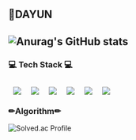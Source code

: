 ## 👻DAYUN 

![Anurag's GitHub stats](https://github-readme-stats.vercel.app/api?username=nuyadkrap&show_icons=true&theme=radical)
---
### 💻 Tech Stack 💻 
<img src="https://img.shields.io/badge/Java-007396?style=flat-square&logo=Java&logoColor=white" style="height : auto; margin-left : 10px; margin-right : 10px;"/><img src="https://img.shields.io/badge/Spring Boot-6DB33F?style=flat-square&logo=Spring Boot&logoColor=white" style="height : auto; margin-left : 10px; margin-right : 10px;"/><img src="https://img.shields.io/badge/MySQL-4479A1?style=flat-square&logo=MySQL&logoColor=white" style="height : auto; margin-left : 10px; margin-right : 10px;"/><img src="https://img.shields.io/badge/Java Script-F7DF1E?style=flat-square&logo=JavaScript&logoColor=white" style="height : auto; margin-left : 10px; margin-right : 10px;"/><img src="https://img.shields.io/badge/Vue.js-4FC08D?style=flat-square&logo=Vue.js&logoColor=white" style="height : auto; margin-left : 10px; margin-right : 10px;"/><img src="https://img.shields.io/badge/Android Studio-3DDC84?style=flat-square&logo=Android&logoColor=white" style="height : auto; margin-left : 10px; margin-right : 10px;"/>
---
### ✏Algorithm✏
![Solved.ac Profile](http://mazassumnida.wtf/api/v2/generate_badge?boj=dyyyyw)

